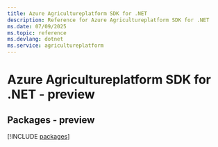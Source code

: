 ```yaml
---
title: Azure Agricultureplatform SDK for .NET
description: Reference for Azure Agricultureplatform SDK for .NET
ms.date: 07/09/2025
ms.topic: reference
ms.devlang: dotnet
ms.service: agricultureplatform
---
```

# Azure Agricultureplatform SDK for .NET - preview
## Packages - preview
[!INCLUDE [packages](agricultureplatform-index.md)]